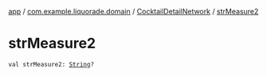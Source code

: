 [app](../../index.md) / [com.example.liquorade.domain](../index.md) / [CocktailDetailNetwork](index.md) / [strMeasure2](./str-measure2.md)

# strMeasure2

`val strMeasure2: `[`String`](https://kotlinlang.org/api/latest/jvm/stdlib/kotlin/-string/index.html)`?`